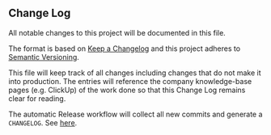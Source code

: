 ## Change Log

All notable changes to this project will be documented in this file.

The format is based on [Keep a Changelog](http://keepachangelog.com/) and this project
adheres to [Semantic Versioning](http://semver.org/).

This file will keep track of all changes including changes that do not make it into
production. The entries will reference the company knowledge-base pages (e.g. ClickUp)
of the work done so that this Change Log remains clear for reading.

The automatic Release workflow will collect all new commits and generate a `CHANGELOG`.
See [here](https://github.com/googleapis/release-please).